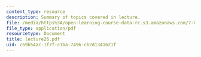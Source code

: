 ```yaml
---
content_type: resource
description: Summary of topics covered in lecture.
file: /media/https%3A/open-learning-course-data-rc.s3.amazonaws.com/7-03-genetics-fall-2004/c69b54ac1f7fc1ba7496cb2d1341621f_lecture26.pdf
file_type: application/pdf
resourcetype: Document
title: lecture26.pdf
uid: c69b54ac-1f7f-c1ba-7496-cb2d1341621f
---
```

